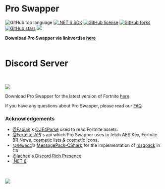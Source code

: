 # Pro Swapper
![GitHub top language](https://img.shields.io/github/languages/top/Pro-Swapper/ProSwapper)
[![.NET 6 SDK](https://img.shields.io/badge/.NET-6_SDK-5a25e3)](https://dotnet.microsoft.com/en-us/download/dotnet/6.0)
[![GitHub license](https://img.shields.io/github/license/Pro-Swapper/ProSwapper)](https://github.com/Pro-Swapper/ProSwapper/blob/main/LICENSE)
[![GitHub forks](https://img.shields.io/github/forks/Pro-Swapper/ProSwapper)](https://github.com/Pro-Swapper/ProSwapper/network)
[![GitHub stars](https://img.shields.io/github/stars/Pro-Swapper/ProSwapper)](https://github.com/Pro-Swapper/ProSwapper/stargazers)
![](https://img.shields.io/badge/dynamic/json?label=Version&query=version&url=https%3A%2F%2Fraw.githubusercontent.com%2FPro-Swapper%2Fapi%2Fmain%2Fglobal.json)


**Download Pro Swapper via linkvertise <ins>[here](https://link-target.net/86737/proswapper)</ins>**
<br>
<br>

# Discord Server
<br>

<a href="https://discord.gg/proswapper"><img src="https://discord.com/api/guilds/703033424541384784/widget.png?style=banner2"></a>

Download Pro Swapper for the latest version of Fortnite [here](https://linkvertise.com/86737/proswapper)

If you have any questions about Pro Swapper, please read our [FAQ](https://docs.proswapper.xyz/pro-swapper/faq)


### Acknowledgements

- [@Fabian](https://github.com/FabianFG)'s [CUE4Parse](https://github.com/FabianFG/CUE4Parse) used to read Fortnite assets.
- [@Fortnite-API](https://github.com/Fortnite-API)'s api which Pro Swapper uses to fetch AES Key, Fortnite BR News, cosmetic lists & cosmetic icons.
- [@neuecc](https://github.com/neuecc)'s [MessagePack-CSharp](https://github.com/neuecc/MessagePack-CSharp) for the implementation of [msgpack](https://msgpack.org/) in C#
- [@lachee](https://github.com/lachee)'s [Discord Rich Presence](https://github.com/Lachee/discord-rpc-csharp)
- [.NET 6](https://dotnet.microsoft.com/en-us/download/dotnet/thank-you/runtime-desktop-6.0.9-windows-x64-installer)
<br>
<br>
<a href="https://discord.gg/proswapper"><img src="https://i.imgur.com/mEZB9JP.png"></a>
